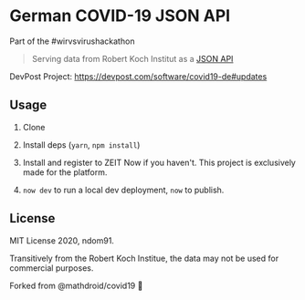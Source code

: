 # German COVID-19 JSON API

Part of the #wirvsvirushackathon

> Serving data from Robert Koch Institut as a [JSON API](https://covid19-de.ndo.dev)

DevPost Project: https://devpost.com/software/covid19-de#updates

## Usage

1. Clone

2. Install deps (`yarn`, `npm install`)

3. Install and register to ZEIT Now if you haven't. This project is exclusively made for the platform.

4. `now dev` to run a local dev deployment, `now` to publish.

## License

MIT License 2020, ndom91.

Transitively from the Robert Koch Institue, the data may not be used for commercial purposes.

Forked from @mathdroid/covid19 🙏
